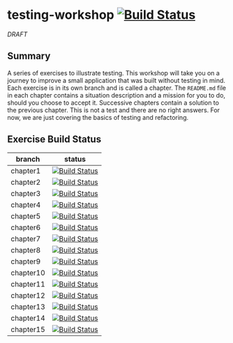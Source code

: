 # testing-workshop [![Build Status](https://api.travis-ci.org/the-james-burton/testing-workshop.svg?branch=master)](https://travis-ci.org/the-james-burton/testing-workshop)

*DRAFT*

## Summary

A series of exercises to illustrate testing. This workshop will take you on a journey to improve a small application that was built without testing in mind. Each exercise is in its own branch and is called a chapter. The `README.md` file in each chapter contains a situation description and a mission for you to do, should you choose to accept it. Successive chapters contain a solution to the previous chapter. This is not a test and there are no right answers. For now, we are just covering the basics of testing and refactoring. 

## Exercise Build Status

 branch | status
--- | ---
 chapter1 | [![Build Status](https://api.travis-ci.org/the-james-burton/testing-workshop.svg?branch=chapter1)](https://travis-ci.org/the-james-burton/testing-workshop)
 chapter2 | [![Build Status](https://api.travis-ci.org/the-james-burton/testing-workshop.svg?branch=chapter2)](https://travis-ci.org/the-james-burton/testing-workshop)
 chapter3 | [![Build Status](https://api.travis-ci.org/the-james-burton/testing-workshop.svg?branch=chapter3)](https://travis-ci.org/the-james-burton/testing-workshop)
 chapter4 | [![Build Status](https://api.travis-ci.org/the-james-burton/testing-workshop.svg?branch=chapter4)](https://travis-ci.org/the-james-burton/testing-workshop)
 chapter5 | [![Build Status](https://api.travis-ci.org/the-james-burton/testing-workshop.svg?branch=chapter5)](https://travis-ci.org/the-james-burton/testing-workshop)
 chapter6 | [![Build Status](https://api.travis-ci.org/the-james-burton/testing-workshop.svg?branch=chapter6)](https://travis-ci.org/the-james-burton/testing-workshop)
 chapter7 | [![Build Status](https://api.travis-ci.org/the-james-burton/testing-workshop.svg?branch=chapter7)](https://travis-ci.org/the-james-burton/testing-workshop)
 chapter8 | [![Build Status](https://api.travis-ci.org/the-james-burton/testing-workshop.svg?branch=chapter8)](https://travis-ci.org/the-james-burton/testing-workshop)
 chapter9 | [![Build Status](https://api.travis-ci.org/the-james-burton/testing-workshop.svg?branch=chapter9)](https://travis-ci.org/the-james-burton/testing-workshop)
 chapter10 | [![Build Status](https://api.travis-ci.org/the-james-burton/testing-workshop.svg?branch=chapter10)](https://travis-ci.org/the-james-burton/testing-workshop)
 chapter11 | [![Build Status](https://api.travis-ci.org/the-james-burton/testing-workshop.svg?branch=chapter11)](https://travis-ci.org/the-james-burton/testing-workshop)
 chapter12 | [![Build Status](https://api.travis-ci.org/the-james-burton/testing-workshop.svg?branch=chapter12)](https://travis-ci.org/the-james-burton/testing-workshop)
 chapter13 | [![Build Status](https://api.travis-ci.org/the-james-burton/testing-workshop.svg?branch=chapter13)](https://travis-ci.org/the-james-burton/testing-workshop)
 chapter14 | [![Build Status](https://api.travis-ci.org/the-james-burton/testing-workshop.svg?branch=chapter14)](https://travis-ci.org/the-james-burton/testing-workshop)
 chapter15 | [![Build Status](https://api.travis-ci.org/the-james-burton/testing-workshop.svg?branch=chapter15)](https://travis-ci.org/the-james-burton/testing-workshop)

